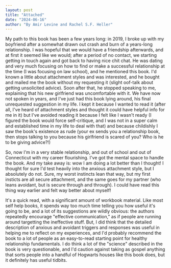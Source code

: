 ```yaml
---
layout: post
title: "Attached"
date: "2024-06-16"
author: "By Amir Levine and Rachel S.F. Heller"
---
```


My path to this book has been a few years long: in 2019, I broke up with my boyfriend after a somewhat drawn out crash and burn of a years-long relationship. I was hopeful that we would have a friendship afterwards, and at first it seemed like we would; after a period of no contact, we starting getting in touch again and got back to having nice chit chat. He was dating and very much focusing on how to find or make a successful relationship at the time (I was focusing on law school), and he mentioned this book. I'd known a little about attachment styles and was interested, and he bought and mailed me the book without my requesting it (slight oof-talk about getting unsolicited advice). Soon after that, he stopped speaking to me, explaining that his new girlfriend was uncomfortable with it. We have now not spoken in years, and I've just had this book lying around, his final unrequested suggestion in my life. I kept it because I wanted to read it (after all, I've heard of attachment styles and thought it could have helpful info for me in it) but I've avoided reading it because I felt like I wasn't ready (I figured the book would force self-critique, and I was not in a super calm and established time in my life to deal with that) and because childishly I saw the book's existence as rude (your ex sends you a relationship book, then stops talking to you because his girlfriend is scared of you? Who is he to be giving advice?!)

So, now I'm in a very stable relationship, and out of school and out of Connecticut with my career flourishing. I've got the mental space to handle the book. And my take away is: wow I am doing a lot better than I thought! I thought for sure I'd test heavily into the anxious attachment style, but I absolutely do not. Sure, my worst instincts lean that way, but my first insticts are all secure attachment, and the same goes for my partner (who leans avoidant, but is secure through and through). I could have read this thing way earlier and felt way better about myself!

It's a quick read, with a significant amount of workbook material. Like most self help books, it spends way too much time telling you how useful it's going to be, and a lot of its suggestions are wildly obvious: the authors repeatedly encourage "effective communication," as if people are running around targetting the ineffective stuff. But, I did think that the detailed description of anxious and avoidant triggers and responses was useful in helping me to reflect on my experiences, and I'd probably recommend the book to a lot of people as an easy-to-read starting point for healthy relationship fundamentals. I do think a lot of the "science" described in the book is very questionable, and I'd caution against taking as gospel anything that sorts people into a handful of Hogwarts houses like this book does, but it definitely has useful tidbits.
